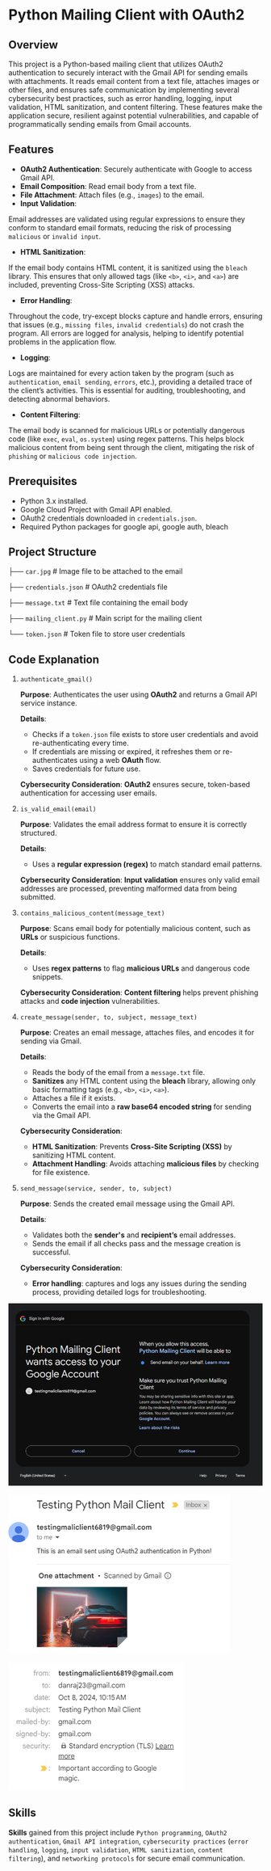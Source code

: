 # Python Mailing Client with OAuth2

## Overview

This project is a Python-based mailing client that utilizes OAuth2 authentication to securely interact with the Gmail API for sending emails with attachments. It reads email content from a text file, attaches images or other files, and ensures safe communication by implementing several cybersecurity best practices, such as error handling, logging, input validation, HTML sanitization, and content filtering. These features make the application secure, resilient against potential vulnerabilities, and capable of programmatically sending emails from Gmail accounts.

## Features

- **OAuth2 Authentication**: Securely authenticate with Google to access Gmail API.
- **Email Composition**: Read email body from a text file.
- **File Attachment**: Attach files (e.g., `images`) to the email.
- **Input Validation**:

Email addresses are validated using regular expressions to ensure they conform to standard email formats, reducing the risk of processing `malicious` or `invalid input`.
- **HTML Sanitization**:

If the email body contains HTML content, it is sanitized using the `bleach` library. This ensures that only allowed tags (like `<b>`, `<i>`, and `<a>`) are included, preventing Cross-Site Scripting (XSS) attacks.
- **Error Handling**:

Throughout the code, try-except blocks capture and handle errors, ensuring that issues (e.g., `missing files`, `invalid credentials`) do not crash the program. All errors are logged for analysis, helping to identify potential problems in the application flow.
- **Logging**:

Logs are maintained for every action taken by the program (such as `authentication`, `email sending`, `errors`, etc.), providing a detailed trace of the client’s activities. This is essential for auditing, troubleshooting, and detecting abnormal behaviors.
- **Content Filtering**:

The email body is scanned for malicious URLs or potentially dangerous code (like `exec`, `eval`, `os.system`) using regex patterns. This helps block malicious content from being sent through the client, mitigating the risk of `phishing` or `malicious code injection`.

## Prerequisites

- Python 3.x installed.
- Google Cloud Project with Gmail API enabled.
- OAuth2 credentials downloaded in `credentials.json`.
- Required Python packages for google api, google auth, bleach

  
## Project Structure
├── `car.jpg`            # Image file to be attached to the email

├── `credentials.json`     # OAuth2 credentials file

├── `message.txt`          # Text file containing the email body

├── `mailing_client.py`    # Main script for the mailing client

└── `token.json`           # Token file to store user credentials

## Code Explanation

1. `authenticate_gmail()`

   **Purpose**: Authenticates the user using **OAuth2** and returns a Gmail API service instance.
   
   **Details**:
   - Checks if a `token.json` file exists to store user credentials and avoid re-authenticating every time.
   - If credentials are missing or expired, it refreshes them or re-authenticates using a web **OAuth** flow.
   - Saves credentials for future use.

   **Cybersecurity Consideration**: **OAuth2** ensures secure, token-based authentication for accessing user emails.

2. `is_valid_email(email)`

   **Purpose**: Validates the email address format to ensure it is correctly structured.

   **Details**:
   - Uses a **regular expression (regex)** to match standard email patterns.

   **Cybersecurity Consideration**: **Input validation** ensures only valid email addresses are processed, preventing malformed data from being submitted.

3. `contains_malicious_content(message_text)`

   **Purpose**: Scans email body for potentially malicious content, such as **URLs** or suspicious functions.

   **Details**:
   - Uses **regex patterns** to flag **malicious URLs** and dangerous code snippets.

   **Cybersecurity Consideration**: **Content filtering** helps prevent phishing attacks and **code injection** vulnerabilities.

4. `create_message(sender, to, subject, message_text)`

   **Purpose**: Creates an email message, attaches files, and encodes it for sending via Gmail.

   **Details**:
   - Reads the body of the email from a `message.txt` file.
   - **Sanitizes** any HTML content using the **bleach** library, allowing only basic formatting tags (e.g., `<b>`, `<i>`, `<a>`).
   - Attaches a file if it exists.
   - Converts the email into a **raw base64 encoded string** for sending via the Gmail API.

   **Cybersecurity Consideration**:
   - **HTML Sanitization**: Prevents **Cross-Site Scripting (XSS)** by sanitizing HTML content.
   - **Attachment Handling**: Avoids attaching **malicious files** by checking for file existence.

5. `send_message(service, sender, to, subject)`

   **Purpose**: Sends the created email message using the Gmail API.

   **Details**:
   - Validates both the **sender's** and **recipient’s** email addresses.
   - Sends the email if all checks pass and the message creation is successful.

   **Cybersecurity Consideration**:
   - **Error handling**: captures and logs any issues during the sending process, providing detailed logs for troubleshooting.


![OAuth Screen](images/oauth_screenshot.png)  

![Received Email](images/received_email_screenshot1.png)

![Sender and reciever](images/received_email_screenshot2.png)  

## Skills

**Skills** gained from this project include `Python programming`, `OAuth2 authentication`, `Gmail API integration`, `cybersecurity practices` (`error handling`, `logging`, `input validation`, `HTML sanitization`, `content filtering`), and `networking protocols` for secure email communication.
